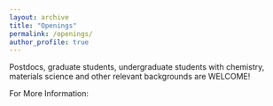 ```yaml
---
layout: archive
title: "Openings"
permalink: /openings/
author_profile: true
---
```


Postdocs, graduate students, undergraduate students with chemistry, materials science and other relevant backgrounds are WELCOME!

For More Information:
